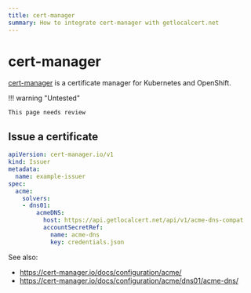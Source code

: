```yaml
---
title: cert-manager
summary: How to integrate cert-manager with getlocalcert.net
---
```


# cert-manager

[cert-manager](https://cert-manager.io/) is a certificate manager for Kubernetes and OpenShift.

!!! warning "Untested"

    This page needs review

## Issue a certificate

``` yaml
apiVersion: cert-manager.io/v1
kind: Issuer
metadata:
  name: example-issuer
spec:
  acme:
    solvers:
    - dns01:
        acmeDNS:
          host: https://api.getlocalcert.net/api/v1/acme-dns-compat
          accountSecretRef:
            name: acme-dns
            key: credentials.json
```

See also:

* https://cert-manager.io/docs/configuration/acme/
* https://cert-manager.io/docs/configuration/acme/dns01/acme-dns/

